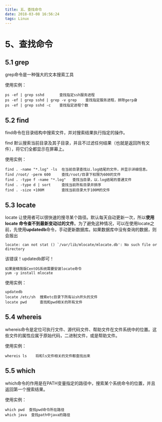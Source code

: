 ```yaml
---
title: 五、查找命令
date: 2018-03-08 16:56:24
tags: Linux
---
```

<meta name="referrer" content="no-referrer" />

# 5、查找命令
## 5.1 grep
grep命令是一种强大的文本搜索工具

使用实例：


```
ps -ef | grep sshd       查找指定ssh服务进程 
ps -ef | grep sshd | grep -v grep    查找指定服务进程，排除gerp身 
ps -ef | grep sshd -c    查找指定进程个数
```

## 5.2 find
find命令在目录结构中搜索文件，并对搜索结果执行指定的操作。

find 默认搜索当前目录及其子目录，并且不过滤任何结果（也就是返回所有文件），将它们全都显示在屏幕上。

使用实例：


```
find . -name "*.log" -ls  在当前目录查找以.log结尾的文件，并显示详细信息。 
find /root/ -perm 600     查找/root/目录下权限为600的文件 
find . -type f -name "*.log"   查找当目录，以.log结尾的普通文件 
find . -type d | sort     查找当前所有目录并排序 
find . -size +100M        查找当前目录大于100M的文件
```
## 5.3 locate
locate 让使用者可以很快速的搜寻某个路径。默认每天自动更新一次，所以**使用locate 命令查不到最新变动过的文件**。为了避免这种情况，可以在使用locate之前，先使用**updatedb**命令，手动更新数据库。如果数据库中没有查询的数据，则会报出


```
locate: can not stat () `/var/lib/mlocate/mlocate.db': No such file or directory
```


该错误！updatedb即可！

```
如果是精简版CentOS系统需要安装locate命令
yum -y install mlocate
```


使用实例：


```
updatedb
locate /etc/sh  搜索etc目录下所有以sh开头的文件 
locate pwd      查找和pwd相关的所有文件
```

## 5.4 whereis
whereis命令是定位可执行文件、源代码文件、帮助文件在文件系统中的位置。这些文件的属性应属于原始代码，二进制文件，或是帮助文件。

使用实例：


```
whereis ls    将和ls文件相关的文件都查找出来
```

## 5.5 which
which命令的作用是在PATH变量指定的路径中，搜索某个系统命令的位置，并且返回第一个搜索结果。

使用实例：


```
which pwd  查找pwd命令所在路径 
which java  查找path中java的路径
```


